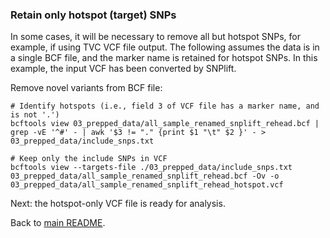 ### Retain only hotspot (target) SNPs ###
In some cases, it will be necessary to remove all but hotspot SNPs, for example, if using TVC VCF file output. The following assumes the data is in a single BCF file, and the marker name is retained for hotspot SNPs. In this example, the input VCF has been converted by SNPlift.      

Remove novel variants from BCF file:     
```
# Identify hotspots (i.e., field 3 of VCF file has a marker name, and is not '.')
bcftools view 03_prepped_data/all_sample_renamed_snplift_rehead.bcf | grep -vE '^#' - | awk '$3 != "." {print $1 "\t" $2 }' - > 03_prepped_data/include_snps.txt

# Keep only the include SNPs in VCF
bcftools view --targets-file ./03_prepped_data/include_snps.txt 03_prepped_data/all_sample_renamed_snplift_rehead.bcf -Ov -o 03_prepped_data/all_sample_renamed_snplift_rehead_hotspot.vcf

```

Next: the hotspot-only VCF file is ready for analysis.   

Back to [main README](https://github.com/bensutherland/amplitools/tree/main).

